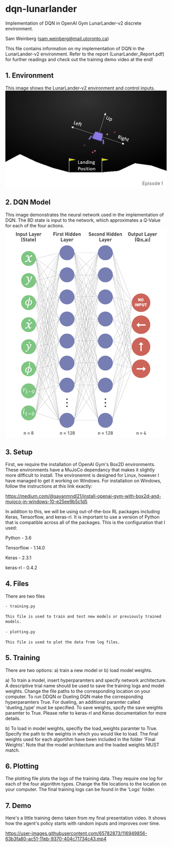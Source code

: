 # dqn-lunarlander
Implementation of DQN in OpenAI Gym LunarLander-v2 discrete environment.

Sam Weinberg (sam.weinberg@mail.utoronto.ca)

This file contains information on my implementation of DQN in the LunarLander-v2 environment. Refer to the report (LunarLander_Report.pdf) for further readings and check out the training demo video at the end!

## 1. Environment
This image shows the LunarLander-v2 environment and control inputs.
![Env](/img/LunarLanderEnv.JPG)

## 2. DQN Model
This image demonstrates the neural network used in the implementation of DQN. The 8D state is input to the network, which approximates a Q-Value for each of the four actions.
![Model](/img/neuralnetwork.jpg)

## 3. Setup

First, we require the installation of OpenAI Gym's Box2D environments. These environments have a MuJoCo dependancy that makes it slightly more difficult to install. The environemnt is designed for Linux, however I have managed to get it working on Windows. For installation on Windows, follow the instructions at this link exactly:

https://medium.com/@sayanmndl21/install-openai-gym-with-box2d-and-mujoco-in-windows-10-e25ee9b5c1d5

In addition to this, we will be using out-of-the-box RL packages including Keras, Tensorflow, and keras-rl. It is important to use
a version of Python that is compatible across all of the packages. This is the configuration that I used:

Python - 3.6

Tensorflow - 1.14.0

Keras - 2.3.1

keras-rl - 0.4.2

## 4. Files

There are two files

	- training.py 
	
	This file is used to train and test new models or previously trained models.
	
	- plotting.py

	This file is used to plot the data from log files.

## 5. Training

There are two options: a) train a new model or b) load model weights. 

a) To train a model, insert hyperparamters and specify network architecture. A descriptive trial name should be used to save the training logs and model weights. Change the file paths to the corresponding location on your computer. To run DDQN or Dueling DQN make the corresponding hyperparamters True. For dueling, an additional paramter called 'dueling_type' must be specified. To save weights, spcify the save weights paramter to True. Please refer to keras-rl and Keras documentation for more details.

b) To load in model weights, specifiy the load_weights paramter to True. Specify the path to the weights in which you would like to load. The final weights used for each algortihm have been included in the folder 'Final Weights'. Note that the model architecture and the loaded weights MUST match.

## 6. Plotting

The plotting file plots the logs of the training data. They require one log for each of the four algorithm types. Change the file locations to the location on your computer. The final training logs can be found in the 'Logs' folder.

## 7. Demo

Here's a little training demo taken from my final presentation video. It shows how the agent's policy starts with random inputs and improves over time.

https://user-images.githubusercontent.com/65782873/116949856-63b3fa80-ac51-11eb-9370-404c71734c43.mp4


